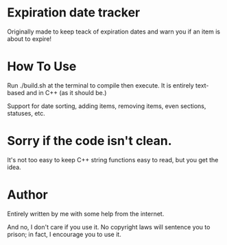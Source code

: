 # Expiration date tracker
Originally made to keep teack of expiration
dates and warn you if an item is about to expire!

# How To Use

Run ./build.sh at the terminal to compile then execute.
It is entirely text-based and in C++ (as it should be.)

Support for date sorting, adding items, removing items,
even sections, statuses, etc.

# Sorry if the code isn't clean.

It's not too easy to keep C++ string functions easy to
read, but you get the idea.

# Author

Entirely written by me with some help from the internet.

And no, I don't care if you use it. No copyright laws will
sentence you to prison; in fact, I encourage you to use it.
